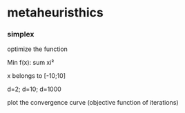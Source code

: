# metaheuristhics

### simplex

optimize the function

Min f(x): sum xi²

x belongs to [-10;10]

d=2; d=10; d=1000

plot the convergence curve (objective function of iterations)

